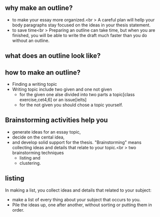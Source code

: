 ## why make an outline?
  * to make your essay more organized.<br \> 
  A careful plan will hellp your body paragraphs stay focused on the ideas in your thesis statement.
  * to save time<br \> 
  Preparing an outline can take time, but when you are finished, you will be able to write the draft much faster than you do without an outline.
## what does an outline look like?
## how to make an outline?
  * Finding a writing topic
  * Writing topic include two given and one not given
    - for the given one alse divided into two parts a topic[class exercise,cet4,6] or an issue[ielts]
    - for the not given you should chose a topic yourself.

## Brainstorming activities help you 
  * generate ideas for an essay topic, 
  * decide on the cental idea, 
  * and develop solid support for the thesis.
  "Brainstorming" means collecting ideas and details that relate to your topic.<br \>
  two brainstorming techniques
    - listing and 
    - clustering.

## listing 
In making a list, you collect ideas and details that related to your subject: 
  * make a list of every thing about your subject that occurs to you. 
  * Pile the ideas up, one after another, without sorting or putting them in order.



